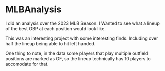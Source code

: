# MLBAnalysis

I did an analysis over the 2023 MLB Season. I Wanted to see what a lineup of the best OBP at each position would look like.

This was an interesting project with some interesting finds. Including over half the lineup being able to hit left handed. 

One thing to note, in the data some players that play multiple outfield positions are marked as OF, so the lineup technically has 10 players to accomodate for that.

